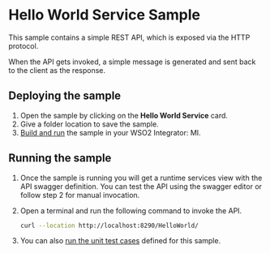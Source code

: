 # Hello World Service Sample

This sample contains a simple REST API, which is exposed via the HTTP protocol.

When the API gets invoked, a simple message is generated and sent back to the client as the response.

## Deploying the sample

1.  Open the sample by clicking on the **Hello World Service** card.
2.  Give a folder location to save the sample.
3.  [Build and run]({{base_path}}/develop/deploy-artifacts#build-and-run) the sample in your WSO2 Integrator: MI.

## Running the sample

1. Once the sample is running you will get a runtime services view with the API swagger definition. You can test the API using the swagger editor or follow step 2 for manual invocation.

2. Open a terminal and run the following command to invoke the API.
    
    ```bash
    curl --location http://localhost:8290/HelloWorld/
    ```

3. You can also [run the unit test cases]({{base_path}}/develop/creating-unit-test-suite/#run-unit-test-suite) defined for this sample.    
